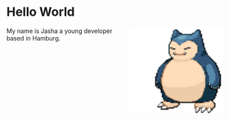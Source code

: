 
<h1>Hello World</h1>
<img align="right" src="ZAbj.gif" height="200" width="auto" />
<div align="left">
  <p align="left">My name is Jasha a young developer based in Hamburg.</p>  
</div>
